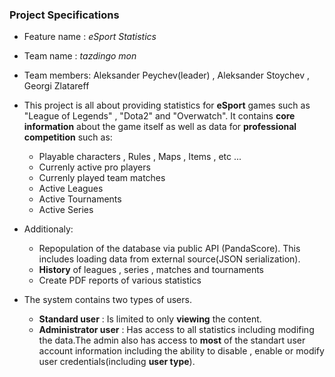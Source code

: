 ### Project Specifications

- Feature name : *eSport Statistics*
- Team name : *tazdingo mon*

- Team members:
Aleksander Peychev(leader) , Aleksander Stoychev , Georgi Zlatareff

- This project is all about providing statistics for **eSport** games such as "League of Legends" , "Dota2" and "Overwatch".
It contains **core information** about the game itself as well as data for **professional competition** such as:
  - Playable characters , Rules , Maps , Items , etc ...
  - Currenly active pro players
  - Currenly played team matches
  - Active Leagues
  - Active Tournaments
  - Active Series

- Additionaly:
  - Repopulation of the database via public API (PandaScore). This includes loading data from external source(JSON serialization).
  - **History** of leagues , series , matches and tournaments
  - Create PDF reports of various statistics

- The system contains two types of users.
  - **Standard user** : Is limited to only **viewing** the content.
  - **Administrator user** : Has access to all statistics including modifing the data.The admin also has access to **most** of the standart user account information 
  including the ability to disable , enable or modify user credentials(including **user type**).